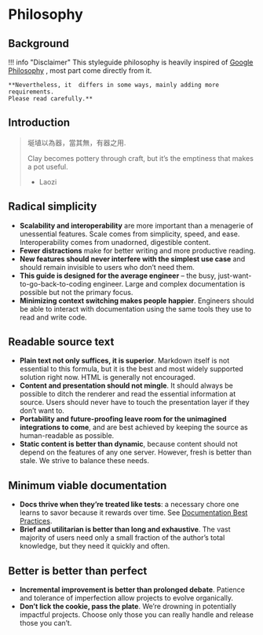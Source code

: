 # Philosophy

## Background

!!! info  "Disclaimer"
    This styleguide philosophy is heavily inspired of [Google
    Philosophy][google_philosophy] , most part come directly from it.

    **Nevertheless, it  differs in some ways, mainly adding more requirements.
    Please read carefully.**

[google_philosophy]: https://google.github.io/styleguide/docguide/philosophy.html

## Introduction

> 埏埴以為器，當其無，有器之用.
>
> Clay becomes pottery through craft, but it’s the emptiness that makes a pot useful.
>
> - Laozi

## Radical simplicity

- **Scalability and interoperability** are more important than a menagerie of
  unessential features. Scale comes from simplicity, speed, and ease.
  Interoperability comes from unadorned, digestible content.
- **Fewer distractions** make for better writing and more productive reading.
- **New features should never interfere with the simplest use case** and should
  remain invisible to users who don’t need them.
- **This guide is designed for the average engineer** – the busy,
  just-want-to-go-back-to-coding engineer. Large and complex documentation is
  possible but not the primary focus.
- **Minimizing context switching makes people happier**. Engineers should be
  able to interact with documentation using the same tools they use to read and
  write code.

## Readable source text

- **Plain text not only suffices, it is superior**. Markdown itself is not
  essential to this formula, but it is the best and most widely supported
  solution right now. HTML is generally not encouraged.
- **Content and presentation should not mingle**. It should always be possible
  to ditch the renderer and read the essential information at source. Users
  should never have to touch the presentation layer if they don’t want to.
- **Portability and future-proofing leave room for the unimagined integrations
  to come**, and are best achieved by keeping the source as human-readable as
  possible.
- **Static content is better than dynamic**, because content should not depend
  on the features of any one server. However, fresh is better than stale. We
  strive to balance these needs.

## Minimum viable documentation

- **Docs thrive when they’re treated like tests**: a necessary chore one learns
  to savor because it rewards over time. See [Documentation Best
  Practices][doc_best_practice].
- **Brief and utilitarian is better than long and exhaustive**. The vast
  majority of users need only a small fraction of the author’s total knowledge,
  but they need it quickly and often.

[doc_best_practice]: ./doc_best_practices.md

## Better is better than perfect

- **Incremental improvement is better than prolonged debate**. Patience and
  tolerance of imperfection allow projects to evolve organically.
- **Don’t lick the cookie, pass the plate**. We’re drowning in potentially
  impactful projects. Choose only those you can really handle and release those
  you can’t.

